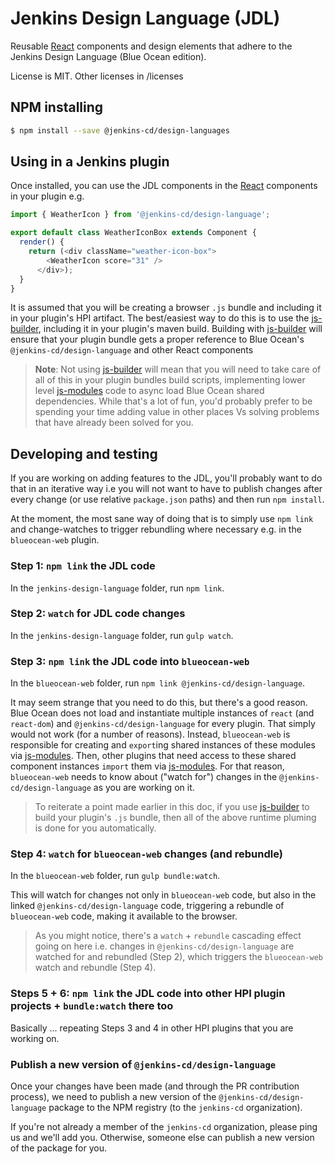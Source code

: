 # Jenkins Design Language (JDL)

Reusable [React] components and design elements that adhere to the Jenkins Design Language (Blue Ocean edition).

License is MIT. Other licenses in /licenses

## NPM installing

```bash
$ npm install --save @jenkins-cd/design-languages
```

## Using in a Jenkins plugin

Once installed, you can use the JDL components in the [React] components in your plugin e.g.
  
```javascript
import { WeatherIcon } from '@jenkins-cd/design-language';

export default class WeatherIconBox extends Component {
  render() {
    return (<div className="weather-icon-box">
        <WeatherIcon score="31" />
      </div>);
  }
}
```

It is assumed that you will be creating a browser `.js` bundle and including it in your plugin's
HPI artifact. The best/easiest way to do this is to use the [js-builder], including it in your
plugin's maven build. Building with [js-builder] will ensure that your plugin bundle gets a proper
reference to Blue Ocean's `@jenkins-cd/design-language` and other React components

> __Note__: Not using [js-builder] will mean that you will need to take care of all of this in your
> plugin bundles build scripts, implementing lower level [js-modules] code to async load Blue Ocean
> shared dependencies. While that's a lot of fun, you'd probably prefer to be spending your time
> adding value in other places Vs solving problems that have already been solved for you.

## Developing and testing

If you are working on adding features to the JDL, you'll probably want to do that in an iterative
way i.e you will not want to have to publish changes after every change (or use relative `package.json` paths)
and then run `npm install`.

At the moment, the most sane way of doing that is to simply use `npm link` and change-watches to trigger
rebundling where necessary e.g. in the `blueocean-web` plugin.

### Step 1: `npm link` the JDL code

In the `jenkins-design-language` folder, run `npm link`.

### Step 2: `watch` for JDL code changes

In the `jenkins-design-language` folder, run `gulp watch`.

### Step 3: `npm link` the JDL code into `blueocean-web`

In the `blueocean-web` folder, run `npm link @jenkins-cd/design-language`.

It may seem strange that you need to do this, but there's a good reason. Blue Ocean does not load and
instantiate multiple instances of `react` (and `react-dom`) and `@jenkins-cd/design-language` for every plugin. That simply
would not work (for a number of reasons). Instead, `blueocean-web` is responsible for creating and `export`ing
shared instances of these modules via [js-modules]. Then, other plugins that need access to these shared component
instances `import` them via [js-modules]. For that reason, `blueocean-web` needs to know about ("watch for")
changes in the `@jenkins-cd/design-language` as you are working on it.

> To reiterate a point made earlier in this doc, if you use [js-builder] to build your plugin's `.js` bundle, then all
> of the above runtime pluming is done for you automatically.

### Step 4: `watch` for `blueocean-web` changes (and rebundle)

In the `blueocean-web` folder, run `gulp bundle:watch`.

This will watch for changes not only in `blueocean-web` code, but also in the linked `@jenkins-cd/design-language`
code, triggering a rebundle of `blueocean-web` code, making it available to the browser.

> As you might notice, there's a `watch` + `rebundle` cascading effect going on here i.e. changes in
> `@jenkins-cd/design-language` are watched for and rebundled (Step 2), which triggers the `blueocean-web`
> watch and rebundle (Step 4).

### Steps 5 + 6: `npm link` the JDL code into other HPI plugin projects + `bundle:watch` there too

Basically ... repeating Steps 3 and 4 in other HPI plugins that you are working on.

### Publish a new version of `@jenkins-cd/design-language`

Once your changes have been made (and through the PR contribution process), we need to publish a new version
of the `@jenkins-cd/design-language` package to the NPM registry (to the `jenkins-cd` organization).

If you're not already a member of the `jenkins-cd` organization, please ping us and we'll add you. Otherwise,
someone else can publish a new version of the package for you.

[React]: https://reactjs.org/
[js-builder]: https://github.com/jenkinsci/js-builder
[js-samples]: https://github.com/jenkinsci/js-samples
[js-modules]: https://github.com/jenkinsci/js-modules
